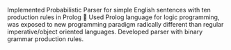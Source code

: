 Implemented Probabilistic Parser for simple English sentences with ten production rules in Prolog 
 Used Prolog language for logic programming, was exposed to new programming paradigm radically different than regular imperative/object oriented languages. Developed parser with binary grammar production rules.
